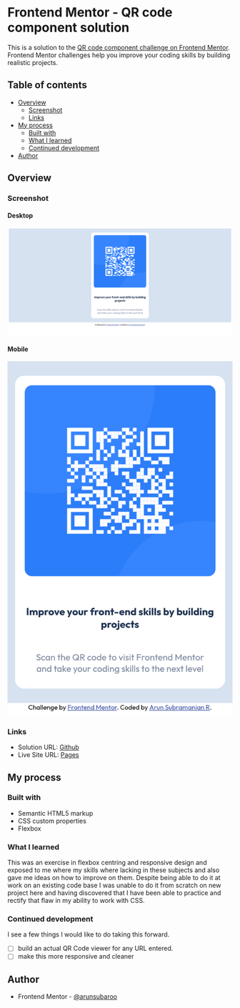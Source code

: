 # Frontend Mentor - QR code component solution

This is a solution to the [QR code component challenge on Frontend Mentor](https://www.frontendmentor.io/challenges/qr-code-component-iux_sIO_H). Frontend Mentor challenges help you improve your coding skills by building realistic projects. 

## Table of contents

- [Overview](#overview)
  - [Screenshot](#screenshot)
  - [Links](#links)
- [My process](#my-process)
  - [Built with](#built-with)
  - [What I learned](#what-i-learned)
  - [Continued development](#continued-development)
- [Author](#author)


## Overview

### Screenshot

#### Desktop
![Desktop screen shot](./images/screenshot_desktop.png)
#### Mobile
![Mobile screen shot](./images/screenshot_mobile.png)

### Links

- Solution URL: [Github](https://github.com/arunsubaroo/frontend-mentor-qr-code-component-main)
- Live Site URL: [Pages](https://arunsubaroo.github.io/frontend-mentor-qr-code-component-main)

## My process

### Built with

- Semantic HTML5 markup
- CSS custom properties
- Flexbox


### What I learned
This was an exercise in flexbox centring and responsive design and exposed to me where my skills where lacking in these subjects and also gave me ideas on how to improve on them. Despite being able to do it at work on an existing code base I was unable to do it from scratch on new project here and having discovered that I have been able to practice and rectify that flaw in my ability to work with CSS. 

### Continued development

I see a few things I would like to do taking this forward.
- [ ] build an actual QR Code viewer for any URL entered.
- [ ] make this more responsive and cleaner

## Author

- Frontend Mentor - [@arunsubaroo](https://www.frontendmentor.io/profile/arunsubaroo)